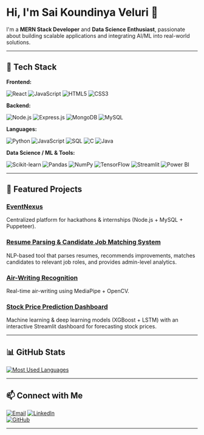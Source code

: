 # Hi, I'm Sai Koundinya Veluri  👋

I'm a **MERN Stack Developer** and **Data Science Enthusiast**, passionate about building scalable applications and integrating AI/ML into real-world solutions.

---

## 🧰 Tech Stack

**Frontend:** 

![React](https://img.shields.io/badge/React-20232A?style=for-the-badge&logo=react&logoColor=61DAFB) ![JavaScript](https://img.shields.io/badge/JavaScript-F7DF1E?style=for-the-badge&logo=javascript&logoColor=black) ![HTML5](https://img.shields.io/badge/HTML5-E34F26?style=for-the-badge&logo=html5&logoColor=white) ![CSS3](https://img.shields.io/badge/CSS3-1572B6?style=for-the-badge&logo=css3&logoColor=white)

**Backend:** 

![Node.js](https://img.shields.io/badge/Node.js-43853D?style=for-the-badge&logo=node.js&logoColor=white) ![Express.js](https://img.shields.io/badge/Express.js-000000?style=for-the-badge&logo=express&logoColor=white) ![MongoDB](https://img.shields.io/badge/MongoDB-4EA94B?style=for-the-badge&logo=mongodb&logoColor=white) ![MySQL](https://img.shields.io/badge/MySQL-00000F?style=for-the-badge&logo=mysql&logoColor=white)

**Languages:** 

![Python](https://img.shields.io/badge/Python-3776AB?style=for-the-badge&logo=python&logoColor=white) ![JavaScript](https://img.shields.io/badge/JavaScript-F7DF1E?style=for-the-badge&logo=javascript&logoColor=black) ![SQL](https://img.shields.io/badge/SQL-003B57?style=for-the-badge&logo=postgresql&logoColor=white) ![C](https://img.shields.io/badge/C-00599C?style=for-the-badge&logo=c&logoColor=white) ![Java](https://img.shields.io/badge/Java-007396?style=for-the-badge&logo=java&logoColor=white)  

**Data Science / ML & Tools:** 

![Scikit-learn](https://img.shields.io/badge/Scikit--learn-F7931E?style=for-the-badge&logo=scikit-learn&logoColor=white) ![Pandas](https://img.shields.io/badge/Pandas-150458?style=for-the-badge&logo=pandas&logoColor=white) ![NumPy](https://img.shields.io/badge/NumPy-013243?style=for-the-badge&logo=numpy&logoColor=white) ![TensorFlow](https://img.shields.io/badge/TensorFlow-FF6F00?style=for-the-badge&logo=tensorflow&logoColor=white) ![Streamlit](https://img.shields.io/badge/Streamlit-FF4B4B?style=for-the-badge&logo=streamlit&logoColor=white) ![Power BI](https://img.shields.io/badge/Power_BI-F2C811?style=for-the-badge&logo=powerbi&logoColor=black)

---

## 🌟 Featured Projects

### [EventNexus](https://github.com/SAIKOUNDINYAVELURI/EventNexus)  
Centralized platform for hackathons & internships (Node.js + MySQL + Puppeteer).

### [Resume Parsing & Candidate Job Matching System](https://github.com/SAIKOUNDINYAVELURI/Resume_Parsing_and_Candidate_Job_Matching_System)  
NLP-based tool that parses resumes, recommends improvements, matches candidates to relevant job roles, and provides admin-level analytics.

### [Air-Writing Recognition](https://github.com/SAIKOUNDINYAVELURI/Air_writing)  
Real-time air-writing using MediaPipe + OpenCV.

### [Stock Price Prediction Dashboard](https://github.com/SAIKOUNDINYAVELURI/Stock_Price_Prediction)  
Machine learning & deep learning models (XGBoost + LSTM) with an interactive Streamlit dashboard for forecasting stock prices.

---

## 📊 GitHub Stats

[![Most Used Languages](https://github-readme-stats.vercel.app/api/top-langs/?username=SAIKOUNDINYAVELURI&layout=compact&theme=radical)](https://github.com/SAIKOUNDINYAVELURI)

---

## 📫 Connect with Me

[![Email](https://img.shields.io/badge/Email-D14836?style=for-the-badge&logo=gmail&logoColor=white)](mailto:saikoundinya2005@gmail.com)
[![LinkedIn](https://img.shields.io/badge/LinkedIn-0077B5?style=for-the-badge&logo=linkedin&logoColor=white)](https://www.linkedin.com/in/sai-koundinya-veluri-5800aa257/)  
[![GitHub](https://img.shields.io/badge/GitHub-181717?style=for-the-badge&logo=github&logoColor=white)](https://github.com/SAIKOUNDINYAVELURI)


---
